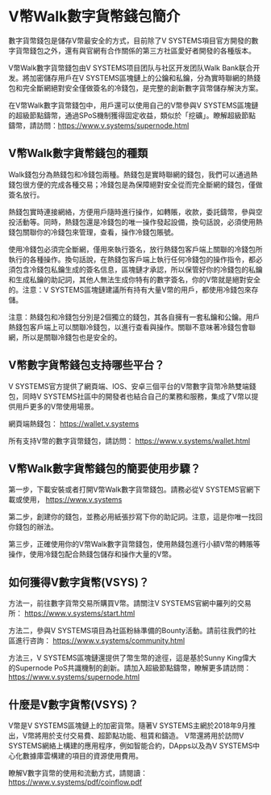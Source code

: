 # V幣Walk數字貨幣錢包簡介

數字貨幣錢包是儲存V幣最安全的方式，目前除了V SYSTEMS項目官方開發的數字貨幣錢包之外，還有與官網有合作關係的第三方社區愛好者開發的各種版本。

V幣Walk數字貨幣錢包由V SYSTEMS项目团队与社区开发团队Walk Bank联合开发。將加密儲存用戶在V SYSTEMS區塊鏈上的公鑰和私鑰，分為實時聯網的熱錢包和完全斷網絕對安全僅做簽名的冷錢包，是完整的創新數字貨幣儲存解決方案。

在V幣Walk數字貨幣錢包中，用戶還可以使用自己的V幣參與V SYSTEMS區塊鏈的超級節點鑄幣，通過SPoS機制獲得固定收益，類似於「挖礦」。瞭解超級節點鑄幣，請訪問：https://www.v.systems/supernode.html

## V幣Walk數字貨幣錢包的種類

Walk錢包分為熱錢包和冷錢包兩種。熱錢包是實時聯網的錢包，我們可以通過熱錢包很方便的完成各種交易；冷錢包是為保障絕對安全從而完全斷網的錢包，僅做簽名放行。

熱錢包實時連接網絡，方便用戶隨時進行操作，如轉賬，收款，委託鑄幣，參與空投活動等。同時，熱錢包還是冷錢包的唯一操作發起設備，換句話說，必須使用熱錢包關聯你的冷錢包來管理，查看，操作冷錢包賬號。

使用冷錢包必須完全斷網，僅用來執行簽名，放行熱錢包客戶端上關聯的冷錢包所執行的各種操作。換句話說，在熱錢包客戶端上執行任何冷錢包的操作指令，都必須包含冷錢包私鑰生成的簽名信息，區塊鏈才承認，所以保管好你的冷錢包的私鑰和生成私鑰的助記詞，其他人無法生成你特有的數字簽名，你的V幣就是絕對安全的。注意：V SYSTEMS區塊鏈建議所有持有大量V幣的用戶，都使用冷錢包來存儲。

注意：熱錢包和冷錢包分別是2個獨立的錢包，其各自擁有一套私鑰和公鑰。用戶熱錢包客戶端上可以關聯冷錢包，以進行查看與操作。關聯不意味著冷錢包會聯網，所以是關聯冷錢包也是安全的。

## V幣數字貨幣錢包支持哪些平台？

V SYSTEMS官方提供了網頁端、IOS、安卓三個平台的V幣數字貨幣冷熱雙端錢包，同時V SYSTEMS社區中的開發者也結合自己的業務和服務，集成了V幣以提供用戶更多的V幣使用場景。

網頁端熱錢包： https://wallet.v.systems

所有支持V幣的數字貨幣錢包，請訪問： https://www.v.systems/wallet.html

## V幣Walk數字貨幣錢包的簡要使用步驟？

第一步，下載安裝或者打開V幣Walk數字貨幣錢包。請務必從V SYSTEMS官網下載或使用， https://www.v.systems

第二步，創建你的錢包，並務必用紙張抄寫下你的助記詞。注意，這是你唯一找回你錢包的辦法。

第三步，正確使用你的V幣Walk數字貨幣錢包，使用熱錢包進行小額V幣的轉賬等操作，使用冷錢包配合熱錢包儲存和操作大量的V幣。

## 如何獲得V數字貨幣(VSYS)？

方法一，前往數字貨幣交易所購買V幣。請關注V SYSTEMS官網中羅列的交易所： https://www.v.systems/start.html

方法二，參與V SYSTEMS項目為社區粉絲準備的Bounty活動。請前往我們的社區進行咨詢： https://www.v.systems/community.html

方法三，V SYSTEMS區塊鏈還提供了幣生幣的途徑，這是基於Sunny King偉大的Supernode PoS共識機制的創新。請加入超級節點鑄幣，瞭解更多請訪問： https://www.v.systems/supernode.html

## 什麼是V數字貨幣(VSYS)？

V幣是V SYSTEMS區塊鏈上的加密貨幣。隨著V SYSTEMS主網於2018年9月推出，V幣將用於支付交易費、超節點功能、租賃和鑄造。 V幣還將用於訪問V SYSTEMS網絡上構建的應用程序，例如智能合約，DApps以及為V SYSTEMS中心化數據庫雲構建的項目的資源使用費用。

瞭解V數字貨幣的使用和流動方式，請閱讀： https://www.v.systems/pdf/coinflow.pdf